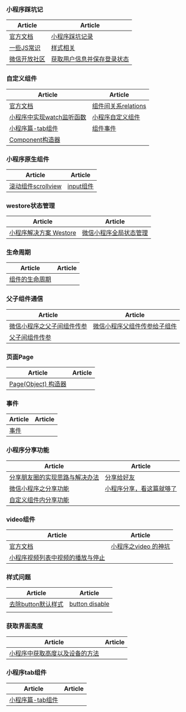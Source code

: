 ### 小程序踩坑记
| Article | Article |
| - | - |
| [官方文档](https://developers.weixin.qq.com/miniprogram/dev/index.html) | [小程序踩坑记录](https://segmentfault.com/a/1190000009024985) |
|[一些JS常识](https://www.jianshu.com/p/2fe8977df0ca)|[样式相关](https://juejin.im/post/59eeec2451882546d71e8740)|
|[微信开放社区](https://developers.weixin.qq.com/community/)|[获取用户信息并保存登录状态](https://blog.csdn.net/yelin042/article/details/71773636)|

### 自定义组件
| Article | Article |
| - | - |
|[官方文档](https://developers.weixin.qq.com/miniprogram/dev/framework/custom-component/)|[组件间关系relations](https://developers.weixin.qq.com/miniprogram/dev/framework/custom-component/relations.html)|
|[小程序中实现watch监听函数](https://www.cnblogs.com/xuhuang/p/10019747.html)|[小程序自定义组件](https://www.jianshu.com/p/c90138314ec8)|
|[小程序篇-tab组件](https://www.jianshu.com/p/a175eae29968)| [组件事件](https://developers.weixin.qq.com/miniprogram/dev/framework/custom-component/events.html) |
| [Component构造器](https://developers.weixin.qq.com/miniprogram/dev/framework/custom-component/component.html) ||

### 小程序原生组件
| Article | Article |
| - | - |
| [滚动组件scrollview](https://www.jianshu.com/p/f6d771421eb9) | [input组件](https://developers.weixin.qq.com/miniprogram/dev/component/input.html) |

### westore状态管理
| Article | Article |
| - | - |
| [小程序解决方案 Westore](http://www.wxapp-union.com/article-4560-1.html) | [微信小程序全局状态管理](https://www.jianshu.com/p/85eb03a14f9f) |

### 生命周期
| Article | Article |
| - | - |
| [组件的生命周期](https://developers.weixin.qq.com/miniprogram/dev/framework/custom-component/lifetimes.html) |  |

### 父子组件通信
| Article | Article |
| - | - |
| [微信小程序之父子间组件传参](https://blog.csdn.net/hope93/article/details/80803447) | [微信小程序父组件传参给子组件](https://www.jianshu.com/p/016912300252) |
|[父子间组件传参](https://segmentfault.com/a/1190000015347036)||

### 页面Page
| Article | Article |
| - | - |
| [Page(Object) 构造器](https://developers.weixin.qq.com/miniprogram/dev/framework/app-service/page.html) |  |

### 事件
| Article | Article |
| - | - |
| [事件](https://developers.weixin.qq.com/miniprogram/dev/framework/view/wxml/event.html) | |

### 小程序分享功能
| Article | Article |
| - | - |
|[分享朋友圈的实现思路与解决办法](https://www.cnblogs.com/till-the-end/p/8470557.html)|[分享给好友](https://blog.csdn.net/qq_34246850/article/details/80334978)|
|[微信小程序之分享功能](https://www.jianshu.com/p/c100d21bcc9c)|[小程序分享，看这篇就够了](https://juejin.im/post/5b4418fee51d4519115cde19)|
|[自定义组件内分享功能](https://blog.csdn.net/RELY_ON_YOURSELF/article/details/82493387)||

### video组件
| Article | Article |
| - | - |
|[官方文档](https://developers.weixin.qq.com/miniprogram/dev/component/video.html)| [小程序之video 的神坑](https://blog.csdn.net/wq57885/article/details/80408519) |
|[小程序视频列表中视频的播放与停止](https://www.jianshu.com/p/caa7dd6b3e95)||

### 样式问题
| Article | Article |
| - | - |
|[去除button默认样式](https://blog.csdn.net/qq_38815953/article/details/79539146)|[button disable](https://blog.csdn.net/sly94/article/details/79129155)|
|||

### 获取界面高度
| Article | Article |
| - | - |
|[小程序中获取高度以及设备的方法](https://www.cnblogs.com/rachelch/p/9178998.html)||

### 小程序tab组件
| Article | Article |
| - | - |
|[小程序篇-tab组件](https://www.jianshu.com/p/a175eae29968)||
